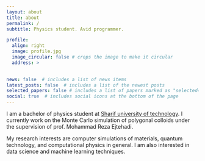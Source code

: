 ```yaml
---
layout: about
title: about
permalink: /
subtitle: Physics student. Avid programmer.

profile:
  align: right
  image: profile.jpg
  image_circular: false # crops the image to make it circular
  address: >
    

news: false  # includes a list of news items
latest_posts: false  # includes a list of the newest posts
selected_papers: false # includes a list of papers marked as "selected={true}"
social: true  # includes social icons at the bottom of the page
---
```


I am a bachelor of physics student at [Sharif university of technology](sharif.edu).
I currently work on the Monte Carlo simulation of polygonal colloids under the supervision
of prof. Mohammad Reza Ejtehadi.

My research interests are computer simulations of materials, quantum technology, and
computational physics in general. I am also interested in data science and machine learning
techniques.
